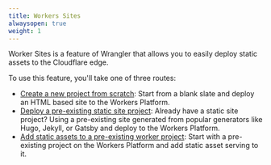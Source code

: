 ```yaml
---
title: Workers Sites
alwaysopen: true
weight: 1
---
```


Worker Sites is a feature of Wrangler that allows you to easily deploy static assets to the Cloudflare edge.

To use this feature, you'll take one of three routes:

- [Create a new project from scratch](./start-from-scratch): Start from a blank slate and deploy an HTML based site to the Workers Platform.
- [Deploy a pre-existing static site project](./start-from-existing): Already have a static site project? Using a pre-existing site generated from popular generators like Hugo, Jekyll, or Gatsby and deploy to the Workers Platform.
- [Add static assets to a pre-existing worker project](./start-from-worker): Start with a pre-existing project on the Workers Platform and add static asset serving to it.
